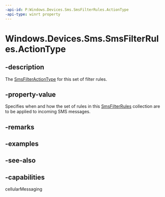----api-id: P:Windows.Devices.Sms.SmsFilterRules.ActionType
-api-type: winrt property
---<!-- Property syntaxpublic Windows.Devices.Sms.SmsFilterActionType ActionType { get; }--># Windows.Devices.Sms.SmsFilterRules.ActionType## -descriptionThe [SmsFilterActionType](smsfilteractiontype.md) for this set of filter rules.## -property-valueSpecifies when and how the set of rules in this [SmsFilterRules](smsfilterrules.md) collection are to be applied to incoming SMS messages.## -remarks## -examples## -see-also## -capabilitiescellularMessaging